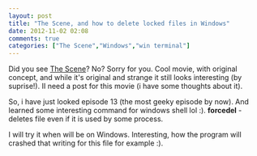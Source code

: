 ```yaml
---
layout: post
title: "The Scene, and how to delete locked files in Windows"
date: 2012-11-02 02:08
comments: true
categories: ["The Scene","Windows","win terminal"]
---
```

Did you see [The Scene](http://www.imdb.com/title/tt2201890/)? No? Sorry for you. Cool movie, with original concept, and while it's original and strange it still looks interesting (by suprise!). II need a post for this movie (i have some thoughts about it). 

So, i have just looked episode 13 (the most geeky episode by now). And learned some interesting command for windows shell lol :). **forcedel** - deletes file even if it is used by some process.

I will try it when will be on Windows. Interesting, how the program will crashed that writing for this file for example :).

